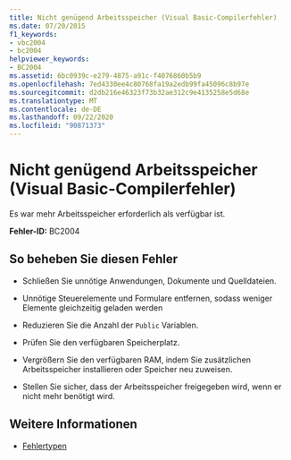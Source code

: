 ```yaml
---
title: Nicht genügend Arbeitsspeicher (Visual Basic-Compilerfehler)
ms.date: 07/20/2015
f1_keywords:
- vbc2004
- bc2004
helpviewer_keywords:
- BC2004
ms.assetid: 6bc0939c-e279-4875-a91c-f4076860b5b9
ms.openlocfilehash: 7ed4330ee4c80768fa19a2edb99fa45096c8b97e
ms.sourcegitcommit: d2db216e46323f73b32ae312c9e4135258e5d68e
ms.translationtype: MT
ms.contentlocale: de-DE
ms.lasthandoff: 09/22/2020
ms.locfileid: "90871373"
---
```

# <a name="out-of-memory-visual-basic-compiler-error"></a>Nicht genügend Arbeitsspeicher (Visual Basic-Compilerfehler)

Es war mehr Arbeitsspeicher erforderlich als verfügbar ist.  
  
 **Fehler-ID:** BC2004  
  
## <a name="to-correct-this-error"></a>So beheben Sie diesen Fehler  
  
- Schließen Sie unnötige Anwendungen, Dokumente und Quelldateien.  
  
- Unnötige Steuerelemente und Formulare entfernen, sodass weniger Elemente gleichzeitig geladen werden  
  
- Reduzieren Sie die Anzahl der `Public` Variablen.  
  
- Prüfen Sie den verfügbaren Speicherplatz.  
  
- Vergrößern Sie den verfügbaren RAM, indem Sie zusätzlichen Arbeitsspeicher installieren oder Speicher neu zuweisen.  
  
- Stellen Sie sicher, dass der Arbeitsspeicher freigegeben wird, wenn er nicht mehr benötigt wird.  
  
## <a name="see-also"></a>Weitere Informationen

- [Fehlertypen](../../programming-guide/language-features/error-types.md)
